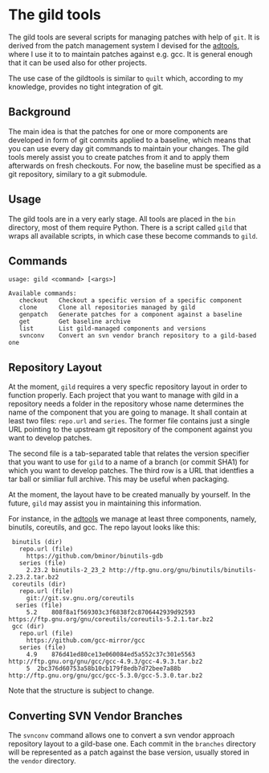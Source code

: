 The gild tools
==============

The gild tools are several scripts for managing patches with help of ```git```.
It is derived from the patch management system I devised for the
[adtools](https://github.com/sba1/adtools), where I use it to to maintain patches
against e.g. gcc. It is general enough that it can be used also for other projects.

The use case of the gildtools is similar to ```quilt``` which, according to my
knowledge, provides no tight integration of git.

Background
----------

The main idea is that the patches for one or more components are developed in form
of git commits applied to a baseline, which means that you can use every day git
commands to maintain your changes. The gild tools merely assist you to create patches
from it and to apply them afterwards on fresh checkouts. For now, the baseline must
be specified as a git repository, similary to a git submodule.

Usage
-----

The gild tools are in a very early stage. All tools are placed in the ```bin```
directory, most of them require Python. There is a script called ```gild``` that
wraps all available scripts, in which case these become commands to ```gild```.

Commands
--------

```
usage: gild <command> [<args>]

Available commands:
   checkout   Checkout a specific version of a specific component
   clone      Clone all repositories managed by gild
   genpatch   Generate patches for a component against a baseline
   get        Get baseline archive
   list       List gild-managed components and versions
   svnconv    Convert an svn vendor branch repository to a gild-based one

```

Repository Layout
-----------------

At the moment, ```gild``` requires a very specfic repository layout in order to
function properly. Each project that you want to manage with gild in a
repository needs a folder in the repository whose name determines the name of
the component that you are going to manage. It shall contain at least two
files: ```repo.url``` and ```series```. The former file contains just a single
URL pointing to the upstream git repository of the component against you want
to develop patches.

The second file is a tab-separated table that relates the version specifier
that you want to use for ```gild``` to a name of a branch (or commit SHA1)
for which you want to develop patches. The third row is a URL that identfies a
tar ball or similiar full archive. This may be useful when packaging.

At the moment, the layout have to be created manually by yourself. In the
future, ```gild``` may assist you in maintaining this information.

For instance, in the [adtools](https://github.com/sba1/adtools) we manage at
least three components, namely, binutils, coreutils, and gcc. The repo layout
looks like this:

```
 binutils (dir)
   repo.url (file)
     https://github.com/bminor/binutils-gdb
   series (file)
     2.23.2	binutils-2_23_2	http://ftp.gnu.org/gnu/binutils/binutils-2.23.2.tar.bz2
 coreutils (dir)
   repo.url (file)
     git://git.sv.gnu.org/coreutils
  series (file)
     5.2	808f8a1f569303c3f6838f2c8706442939d92593	https://ftp.gnu.org/gnu/coreutils/coreutils-5.2.1.tar.bz2
 gcc (dir)
   repo.url (file)
     https://github.com/gcc-mirror/gcc
   series (file)
     4.9	876d41ed80ce13e060084ed5a552c37c301e5563	http://ftp.gnu.org/gnu/gcc/gcc-4.9.3/gcc-4.9.3.tar.bz2
     5	2bc376d60753a58b10cb179f8edb7d72bee7a88b	http://ftp.gnu.org/gnu/gcc/gcc-5.3.0/gcc-5.3.0.tar.bz2
```

Note that the structure is subject to change.

Converting SVN Vendor Branches
------------------------------

The ```svnconv``` command allows one to convert a svn vendor approach repository
layout to a gild-base one. Each commit in the ```branches``` directory will be
represented as a patch against the base version, usually stored in the ```vendor```
directory.
